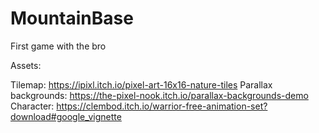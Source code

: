 # MountainBase
First game with the bro

Assets:

Tilemap: https://ipixl.itch.io/pixel-art-16x16-nature-tiles
Parallax backgrounds: https://the-pixel-nook.itch.io/parallax-backgrounds-demo
Character: https://clembod.itch.io/warrior-free-animation-set?download#google_vignette
